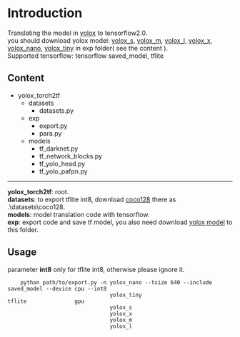 # Introduction
Translating the model in [yolox](https://github.com/Megvii-BaseDetection/YOLOX) to tensorflow2.0.  
you should download yolox model: [yolox_s](https://github.com/Megvii-BaseDetection/YOLOX/releases/download/0.1.1rc0/yolox_s.pth), 
[yolox_m](https://github.com/Megvii-BaseDetection/YOLOX/releases/download/0.1.1rc0/yolox_m.pth),
[yolox_l](https://github.com/Megvii-BaseDetection/YOLOX/releases/download/0.1.1rc0/yolox_l.pth),
[yolox_x](https://github.com/Megvii-BaseDetection/YOLOX/releases/download/0.1.1rc0/yolox_x.pth),
[yolox_nano](https://github.com/Megvii-BaseDetection/YOLOX/releases/download/0.1.1rc0/yolox_nano.pth),
[yolox_tiny](https://github.com/Megvii-BaseDetection/YOLOX/releases/download/0.1.1rc0/yolox_tiny.pth) 
in exp folder( see the content ).   
Supported tensorflow: tensorflow saved_model, tflite
## Content
* yolox_torch2tf
  * datasets
    * datasets.py
  * exp
    * export.py
    * para.py
  * models
    * tf_darknet.py
    * tf_network_blocks.py
    * tf_yolo_head.py
    * tf_yolo_pafpn.py

****
**yolox_torch2tf**: root.  
**datasets**: to export tflite int8, download [coco128](https://www.kaggle.com/datasets/ultralytics/coco128) 
there as .\datasets\coco128.  
**models**: model translation code with tensorflow.  
**exp**: export code and save tf model, you also need download 
[yolox model](https://github.com/Megvii-BaseDetection/YOLOX) to this folder.

## Usage
parameter **int8** only for tflite int8, otherwise please ignore it.
```
    python path/to/export.py -n yolox_nano --tsize 640 --include saved_model --device cpu --int8
                                yolox_tiny                       tflite               gpu
                                yolox_s
                                yolox_x
                                yolox_m
                                yolox_l
```